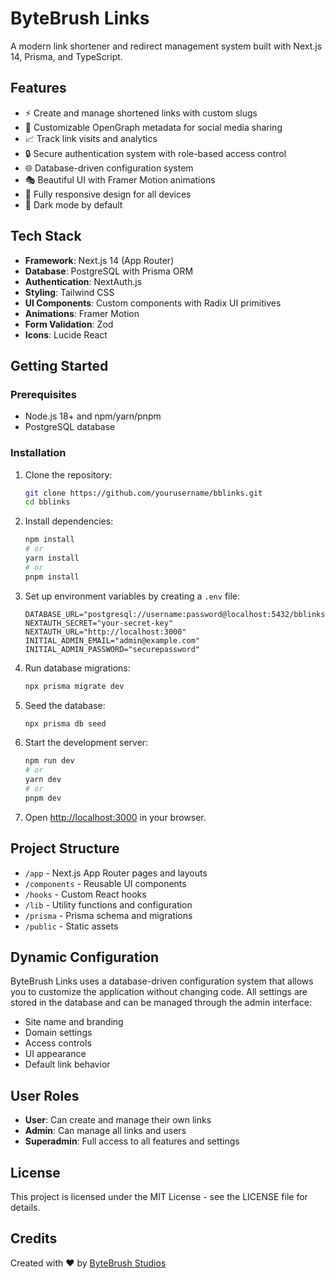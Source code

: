 # ByteBrush Links

A modern link shortener and redirect management system built with Next.js 14, Prisma, and TypeScript.

## Features

- ⚡️ Create and manage shortened links with custom slugs
- 🎨 Customizable OpenGraph metadata for social media sharing
- 📈 Track link visits and analytics
- 🔒 Secure authentication system with role-based access control
- 🌐 Database-driven configuration system
- 🎭 Beautiful UI with Framer Motion animations
- 📱 Fully responsive design for all devices
- 🌙 Dark mode by default

## Tech Stack

- **Framework**: Next.js 14 (App Router)
- **Database**: PostgreSQL with Prisma ORM
- **Authentication**: NextAuth.js
- **Styling**: Tailwind CSS
- **UI Components**: Custom components with Radix UI primitives
- **Animations**: Framer Motion
- **Form Validation**: Zod
- **Icons**: Lucide React

## Getting Started

### Prerequisites

- Node.js 18+ and npm/yarn/pnpm
- PostgreSQL database

### Installation

1. Clone the repository:
   ```bash
   git clone https://github.com/yourusername/bblinks.git
   cd bblinks
   ```

2. Install dependencies:
   ```bash
   npm install
   # or
   yarn install
   # or
   pnpm install
   ```

3. Set up environment variables by creating a `.env` file:
   ```
   DATABASE_URL="postgresql://username:password@localhost:5432/bblinks"
   NEXTAUTH_SECRET="your-secret-key"
   NEXTAUTH_URL="http://localhost:3000"
   INITIAL_ADMIN_EMAIL="admin@example.com"
   INITIAL_ADMIN_PASSWORD="securepassword"
   ```

4. Run database migrations:
   ```bash
   npx prisma migrate dev
   ```

5. Seed the database:
   ```bash
   npx prisma db seed
   ```

6. Start the development server:
   ```bash
   npm run dev
   # or
   yarn dev
   # or
   pnpm dev
   ```

7. Open [http://localhost:3000](http://localhost:3000) in your browser.

## Project Structure

- `/app` - Next.js App Router pages and layouts
- `/components` - Reusable UI components
- `/hooks` - Custom React hooks
- `/lib` - Utility functions and configuration
- `/prisma` - Prisma schema and migrations
- `/public` - Static assets

## Dynamic Configuration

ByteBrush Links uses a database-driven configuration system that allows you to customize the application without changing code. All settings are stored in the database and can be managed through the admin interface:

- Site name and branding
- Domain settings
- Access controls
- UI appearance
- Default link behavior

## User Roles

- **User**: Can create and manage their own links
- **Admin**: Can manage all links and users
- **Superadmin**: Full access to all features and settings

## License

This project is licensed under the MIT License - see the LICENSE file for details.

## Credits

Created with ❤️ by [ByteBrush Studios](https://bytebrush.dev)
